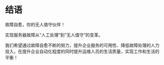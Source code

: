 # 结语

故障自愈，你的无人值守伙伴！

实现服务器故障从“人工处理“到”无人值守“的变革。

我们希望通过故障自愈不断的努力，提升企业服务的可用性、降低故障处理的人力投入，在提升企业自动化程度的同时提升运维人员的生活质量，实现工作和生活的平衡！
